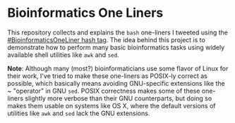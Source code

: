 Bioinformatics One Liners
=========================

This repository collects and explains the `bash` one-liners I tweeted using the [#BioinformaticsOneLiner hash tag](https://twitter.com/search?f=realtime&q=%23bioinformaticsoneliner&src=typd). The idea behind this project is to demonstrate how to perform many basic bioinformatics tasks using widely available shell utilities like `awk` and `sed`.

**Note**: Although many (most?) bioinformaticians use some flavor of Linux for their work, I've tried to make these one-liners as POSIX-ly correct as possible, which basically means avoiding GNU-specific extensions like the ~ "operator" in GNU `sed`. POSIX correctness makes some of these one-liners slightly more verbose than their GNU counterparts, but doing so makes them usable on systems like OS X, where the default versions of utilities like `awk` and `sed` lack the GNU extensions.
